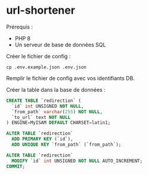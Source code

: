 # url-shortener

Prérequis :
- PHP 8
- Un serveur de base de données SQL

Créer le fichier de config :
```console
cp .env.example.json .env.json
```

Remplir le fichier de config avec vos identifiants DB.

Créer la table dans la base de données :
```sql
CREATE TABLE `redirection` (
  `id` int UNSIGNED NOT NULL,
  `from_path` varchar(255) NOT NULL,
  `to_url` text NOT NULL
) ENGINE=MyISAM DEFAULT CHARSET=latin1;

ALTER TABLE `redirection`
  ADD PRIMARY KEY (`id`),
  ADD UNIQUE KEY `from_path` (`from_path`);

ALTER TABLE `redirection`
  MODIFY `id` int UNSIGNED NOT NULL AUTO_INCREMENT;
COMMIT;
```
